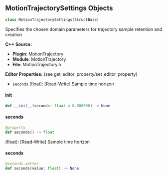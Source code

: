 ## MotionTrajectorySettings Objects

```python
class MotionTrajectorySettings(StructBase)
```

Specifies the chosen domain parameters for trajectory sample retention and creation

**C++ Source:**

- **Plugin**: MotionTrajectory
- **Module**: MotionTrajectory
- **File**: MotionTrajectory.h

**Editor Properties:** (see get_editor_property/set_editor_property)

- ``seconds`` (float):  [Read-Write] Sample time horizon

<a id="unreal.MotionTrajectorySettings.__init__"></a>

#### __init__

```python
def __init__(seconds: float = 0.000000) -> None
```

<a id="unreal.MotionTrajectorySettings.seconds"></a>

#### seconds

```python
@property
def seconds() -> float
```

(float):  [Read-Write] Sample time horizon

<a id="unreal.MotionTrajectorySettings.seconds"></a>

#### seconds

```python
@seconds.setter
def seconds(value: float) -> None
```

<a id="unreal.TrajectorySamplingData"></a>